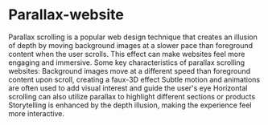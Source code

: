 # Parallax-website
Parallax scrolling is a popular web design technique that creates an illusion of depth by moving background images at a slower pace than foreground content when the user scrolls. This effect can make websites feel more engaging and immersive.
Some key characteristics of parallax scrolling websites:
Background images move at a different speed than foreground content upon scroll, creating a faux-3D effect
Subtle motion and animations are often used to add visual interest and guide the user's eye
Horizontal scrolling can also utilize parallax to highlight different sections or products
Storytelling is enhanced by the depth illusion, making the experience feel more interactive.
